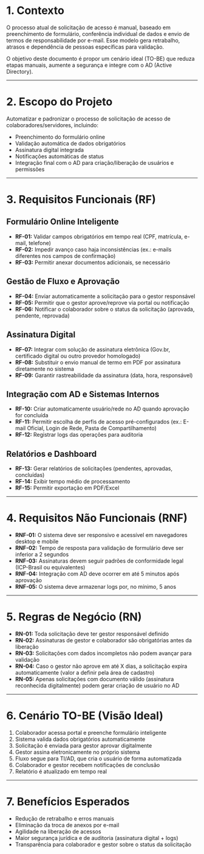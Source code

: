 # 1. Contexto

O processo atual de solicitação de acesso é manual, baseado em preenchimento de formulário, conferência individual de dados e envio de termos de responsabilidade por e-mail. Esse modelo gera retrabalho, atrasos e dependência de pessoas específicas para validação.

O objetivo deste documento é propor um cenário ideal (TO-BE) que reduza etapas manuais, aumente a segurança e integre com o AD (Active Directory).

---

# 2. Escopo do Projeto

Automatizar e padronizar o processo de solicitação de acesso de colaboradores/servidores, incluindo:

- Preenchimento do formulário online
- Validação automática de dados obrigatórios
- Assinatura digital integrada
- Notificações automáticas de status
- Integração final com o AD para criação/liberação de usuários e permissões

---

# 3. Requisitos Funcionais (RF)

## Formulário Online Inteligente

- **RF-01:** Validar campos obrigatórios em tempo real (CPF, matrícula, e-mail, telefone)
- **RF-02:** Impedir avanço caso haja inconsistências (ex.: e-mails diferentes nos campos de confirmação)
- **RF-03:** Permitir anexar documentos adicionais, se necessário

## Gestão de Fluxo e Aprovação

- **RF-04:** Enviar automaticamente a solicitação para o gestor responsável
- **RF-05:** Permitir que o gestor aprove/reprove via portal ou notificação
- **RF-06:** Notificar o colaborador sobre o status da solicitação (aprovada, pendente, reprovada)

## Assinatura Digital

- **RF-07:** Integrar com solução de assinatura eletrônica (Gov.br, certificado digital ou outro provedor homologado)
- **RF-08:** Substituir o envio manual de termo em PDF por assinatura diretamente no sistema
- **RF-09:** Garantir rastreabilidade da assinatura (data, hora, responsável)

## Integração com AD e Sistemas Internos

- **RF-10:** Criar automaticamente usuário/rede no AD quando aprovação for concluída
- **RF-11:** Permitir escolha de perfis de acesso pré-configurados (ex.: E-mail Oficial, Login de Rede, Pasta de Compartilhamento)
- **RF-12:** Registrar logs das operações para auditoria

## Relatórios e Dashboard

- **RF-13:** Gerar relatórios de solicitações (pendentes, aprovadas, concluídas)
- **RF-14:** Exibir tempo médio de processamento
- **RF-15:** Permitir exportação em PDF/Excel

---

# 4. Requisitos Não Funcionais (RNF)

- **RNF-01:** O sistema deve ser responsivo e acessível em navegadores desktop e mobile
- **RNF-02:** Tempo de resposta para validação de formulário deve ser inferior a 2 segundos
- **RNF-03:** Assinaturas devem seguir padrões de conformidade legal (ICP-Brasil ou equivalentes)
- **RNF-04:** Integração com AD deve ocorrer em até 5 minutos após aprovação
- **RNF-05:** O sistema deve armazenar logs por, no mínimo, 5 anos

---

# 5. Regras de Negócio (RN)

- **RN-01:** Toda solicitação deve ter gestor responsável definido
- **RN-02:** Assinaturas de gestor e colaborador são obrigatórias antes da liberação
- **RN-03:** Solicitações com dados incompletos não podem avançar para validação
- **RN-04:** Caso o gestor não aprove em até X dias, a solicitação expira automaticamente (valor a definir pela área de cadastro)
- **RN-05:** Apenas solicitações com documento válido (assinatura reconhecida digitalmente) podem gerar criação de usuário no AD

---

# 6. Cenário TO-BE (Visão Ideal)

1. Colaborador acessa portal e preenche formulário inteligente
2. Sistema valida dados obrigatórios automaticamente
3. Solicitação é enviada para gestor aprovar digitalmente
4. Gestor assina eletronicamente no próprio sistema
5. Fluxo segue para TI/AD, que cria o usuário de forma automatizada
6. Colaborador e gestor recebem notificações de conclusão
7. Relatório é atualizado em tempo real

---

# 7. Benefícios Esperados

- Redução de retrabalho e erros manuais
- Eliminação da troca de anexos por e-mail
- Agilidade na liberação de acessos
- Maior segurança jurídica e de auditoria (assinatura digital + logs)
- Transparência para colaborador e gestor sobre o status da solicitação

